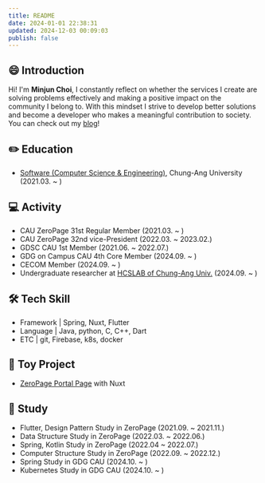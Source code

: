 ```yaml
---
title: README
date: 2024-01-01 22:38:31
updated: 2024-12-03 00:09:03
publish: false
---
```

## 😄 Introduction  
Hi! I'm **Minjun Choi**, I constantly reflect on whether the services I create are solving problems effectively and making a positive impact on the community I belong to. With this mindset I strive to develop better solutions and become a developer who makes a meaningful contribution to society. You can check out my [blog](https://minjun.blog/)!

## ✏️ Education 
* [Software (Computer Science & Engineering)](https://cse.cau.ac.kr/main.php), Chung-Ang University (2021.03. ~ )
  
## 💻 Activity
* CAU ZeroPage 31st Regular Member (2021.03. ~ )
* CAU ZeroPage 32nd vice-President (2022.03. ~ 2023.02.)
* GDSC CAU 1st Member (2021.06. ~ 2022.07.)
* GDG on Campus CAU 4th Core Member (2024.09. ~ )
* CECOM Member (2024.09. ~ )
* Undergraduate researcher at [HCSLAB of Chung-Ang Univ.](https://sites.google.com/view/hcslab-cau/home?authuser=0) (2024.09. ~ ) 

## 🛠️ Tech Skill
* Framework | Spring, Nuxt, Flutter
* Language | Java, python, C, C++, Dart
* ETC | git, Firebase, k8s, docker

## 🚀 Toy Project
* [ZeroPage Portal Page](https://github.com/ZeroPage/ZP-portal-page) with Nuxt

## 📖 Study
* Flutter, Design Pattern Study in ZeroPage (2021.09. ~ 2021.11.)
* Data Structure Study in ZeroPage (2022.03. ~ 2022.06.)
* Spring, Kotlin Study in ZeroPage (2022.04 ~ 2022.07.)
* Computer Structure Study in ZeroPage (2022.09. ~ 2022.12.)
* Spring Study in GDG CAU (2024.10. ~ )
* Kubernetes Study in GDG CAU (2024.10. ~ )